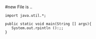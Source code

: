 #new File is ..
```
import java.util.*;

public static void main(String [] args){
   System.out.rpintln ():;; 
}
```
